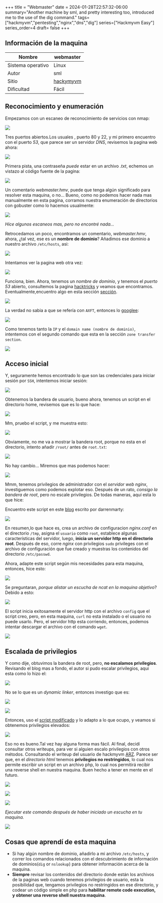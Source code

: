 +++
title = "Webmaster"
date = 2024-01-28T22:57:32-06:00
summary="Another machine by sml, and pretty interesting too, introduced me to the use of the dig command."
tags=["hackmyvm","pentesting","nginx","dns","dig"]
series=["Hackmyvm Easy"]
series_order=4
draft= false
+++
## Información de la maquina
| Nombre       | webmaster |
| ---------- | --------- |
| Sistema operativo         | Linux     | 
| Autor     | sml          |
| Sitio       | [hackymyvm](https://hackmyvm.eu)          |
| Dificultad | Fácil         |

## Reconocimiento y enumeración
Empezamos con un escaneo de reconocimiento de servicios con nmap:

![](imagenes/Pasted%20image%2020240128185639.png)

Tres puertos abiertos.Los usuales , puerto 80 y 22, y mi primero encuentro con el puerto *53*, que parece ser un servidor *DNS*, revisemos la pagina web ahora:

![](imagenes/Pasted%20image%2020240128185754.png)

Primera pista, una contraseña *puede* estar en un archivo *.txt*, echemos un vistazo al código fuente de la pagina:

![](imagenes/Pasted%20image%2020240128185847.png)

Un comentario *webmaster.hmv*, puede que tenga algún significado para resolver esta maquina, o no... Bueno, como no podemos hacer nada mas manualmente en esta pagina, corramos nuestra enumeración de directorios con gobuster como lo hacemos usualmente:

![](imagenes/Pasted%20image%2020240128201038.png)

*Hice algunos escaneos mas, pero no encontré nada...* 

Retrocedamos un poco, encontramos un comentario, *webmaster.hmv*, ahora, ¿tal vez, ese es un **nombre de dominio**? Añadimos ese dominio a nuestro archivo `/etc/hosts`, asi:

![](imagenes/Pasted%20image%2020240128201308.png)

Intentamos ver la pagina web otra vez:

![](imagenes/Pasted%20image%2020240128201329.png)

Funciona, bien. Ahora, tenemos un *nombre de dominio*, y tenemos el *puerto 53* abierto, consultemos la pagina [hacktricks](https://book.hacktricks.xyz) y veamos que encontramos. Eventualmente,encuentro algo en esta sección [sección](https://book.hacktricks.xyz/network-services-pentesting/pentesting-dns#zone-transfer).

![](imagenes/Pasted%20image%2020240128201505.png)

La verdad no sabia a que se refería con `AXFT`, entonces lo [googlee](https://www.briskinfosec.com/blogs/blogsdetail/DNS-Zone-Transfer#:~:text=AXFR%20(Asynchronous%20Full%20Transfer%20Zone,DNS%20server%20is%20well%20synced.)):

![](imagenes/Pasted%20image%2020240128202047.png)

Como tenemos tanto la `IP` y el `domain name (nombre de dominio)`, intentemos con el segundo comando que esta en la sección `zone transfer section`.

![](imagenes/Pasted%20image%2020240128202241.png)

## Acceso inicial
Y, seguramente hemos encontrado lo que son las credenciales para iniciar sesión por `SSH`, intentemos iniciar sesión:

![](imagenes/Pasted%20image%2020240128202414.png)

Obtenemos la bandera de usuario, bueno ahora, tenemos un script en el directorio home, revisemos que es lo que hace:

![](imagenes/Pasted%20image%2020240128203911.png)

Mm, pruebo el script, y me muestra esto:

![](imagenes/Pasted%20image%2020240128203946.png)

Obviamente, no me va a mostrar la bandera root, porque no esta en el directorio, intento añadir `/root/` antes de `root.txt`:

![](imagenes/Pasted%20image%2020240128204437.png)

No hay cambio... Miremos que mas podemos hacer:

![](imagenes/Pasted%20image%2020240128204536.png)

Mmm, tenemos privilegios de administrador con el *servidor web nginx*, investiguemos como podemos explotar eso. Después de un rato, *consigo la bandera de root*, pero no escale privilegios. De todas maneras, aquí esta lo que hice:

Encuentro este script en este [blog](https://darrenmartynie.wordpress.com/2021/10/25/zimbra-nginx-local-root-exploit/) escrito por darrenmarty:

![](imagenes/Pasted%20image%2020240128211456.png)

En resumen,lo que hace es, crea un archivo de configuracion *nginx.conf* en el directorio `/tmp`, asigna el `usuario` como `root`, establece algunas características del servidor, luego, **inicia un servidor http en el directorio root**. Después de eso, corre *nginx* con privilegios `sudo` privileges con el archivo de configuración que fue creado y muestras los contenidos del directorio `/etc/passwd`. 

Ahora, adapte este script según mis necesidades para esta maquina, entonces, hice esto:

![](imagenes/Pasted%20image%2020240128211843.png)

Se preguntaran, *porque alistar un escucha de ncat en la maquina objetivo*? Debido a esto:

![](imagenes/Pasted%20image%2020240128211941.png)

El script inicia exitosamente el servidor http con el archivo `config` que el script creo, pero, en esta maquina, `curl` no esta instalado o el usuario no puede usarlo. Pero, el servidor http esta corriendo, entonces, podemos intentar descargar el archivo con el comando `wget`. 

![](imagenes/Pasted%20image%2020240128212212.png)

## Escalada de privilegios
Y como dije, obtuvimos la bandera de root, pero, **no escalamos privilegios**. Revisando el blog mas a fondo, el autor si pudo escalar privilegios, aqui esta como lo hizo el:

![](imagenes/Pasted%20image%2020240128214019.png)

No se lo que es un *dynamic linker*, entonces investigo que es:

![](imagenes/Pasted%20image%2020240128214352.png)

![](imagenes/Pasted%20image%2020240128214439.png)

Entonces, uso el [script modificado](https://github.com/darrenmartyn/zimbra-hinginx/blob/main/hinginx.sh) y lo adapto a lo que ocupo, y veamos si obtenemos privilegios elevados:

![](imagenes/Pasted%20image%2020240128220024.png)

Eso no es bueno.Tal vez hay alguna forma mas fácil. Al final, decidí consultar otros writeups, para ver si alguien escalo privilegios con otros métodos. Consultando el writeup del usuario de hackmyvm [ARZ](https://arz101.medium.com/hackmyvm-webmaster-6f5862000c0a). Parece ser que, en el *directorio html* tenemos **privilegios no restringidos**, lo cual nos permite escribir un script en un archivo php, lo cual nos permitirá recibir una reverse shell en nuestra maquina. Buen hecho a tener en mente en el futuro.

![](imagenes/Pasted%20image%2020240128222557.png)

![](imagenes/Pasted%20image%2020240128222531.png)

![](imagenes/Pasted%20image%2020240128222758.png)

*Ejecutar este comando después de haber iniciado un escucha en tu maquina.*

![](imagenes/Pasted%20image%2020240128222620.png)

## Cosas que aprendí de esta maquina
- Si hay algún nombre de dominio, añadirlo a mi archivo `/etc/hosts`, y correr los comandos relacionados con el descubrimiento de información de dominios(`dig` or `nslookup`) para obtener información acerca de la maquina.
- **Siempre** revisar los contenidos del directorio donde están los archivos de la paginas web cuando tenemos privilegios de usuario, esta la posibilidad que, tengamos privilegios no restringidos en ese directorio, y codear un código simple en php para **habilitar remote code execution, y obtener una reverse shell nuestra maquina**.